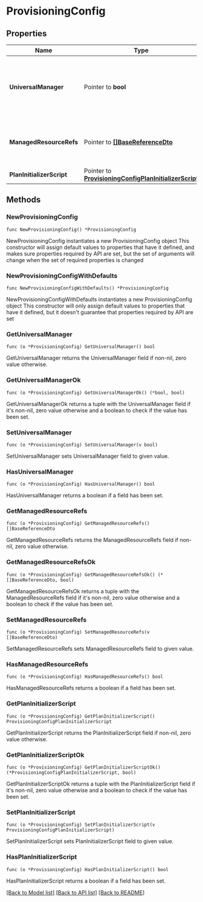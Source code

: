 # ProvisioningConfig

## Properties

Name | Type | Description | Notes
------------ | ------------- | ------------- | -------------
**UniversalManager** | Pointer to **bool** | Specifies whether this configuration is used to manage provisioning requests for all sources from the org.  If true, no managedResourceRefs are allowed. | [optional] [readonly] 
**ManagedResourceRefs** | Pointer to [**[]BaseReferenceDto**](BaseReferenceDto.md) | References to sources for the Service Desk integration template.  May only be specified if universalManager is false. | [optional] 
**PlanInitializerScript** | Pointer to [**ProvisioningConfigPlanInitializerScript**](ProvisioningConfigPlanInitializerScript.md) |  | [optional] 

## Methods

### NewProvisioningConfig

`func NewProvisioningConfig() *ProvisioningConfig`

NewProvisioningConfig instantiates a new ProvisioningConfig object
This constructor will assign default values to properties that have it defined,
and makes sure properties required by API are set, but the set of arguments
will change when the set of required properties is changed

### NewProvisioningConfigWithDefaults

`func NewProvisioningConfigWithDefaults() *ProvisioningConfig`

NewProvisioningConfigWithDefaults instantiates a new ProvisioningConfig object
This constructor will only assign default values to properties that have it defined,
but it doesn't guarantee that properties required by API are set

### GetUniversalManager

`func (o *ProvisioningConfig) GetUniversalManager() bool`

GetUniversalManager returns the UniversalManager field if non-nil, zero value otherwise.

### GetUniversalManagerOk

`func (o *ProvisioningConfig) GetUniversalManagerOk() (*bool, bool)`

GetUniversalManagerOk returns a tuple with the UniversalManager field if it's non-nil, zero value otherwise
and a boolean to check if the value has been set.

### SetUniversalManager

`func (o *ProvisioningConfig) SetUniversalManager(v bool)`

SetUniversalManager sets UniversalManager field to given value.

### HasUniversalManager

`func (o *ProvisioningConfig) HasUniversalManager() bool`

HasUniversalManager returns a boolean if a field has been set.

### GetManagedResourceRefs

`func (o *ProvisioningConfig) GetManagedResourceRefs() []BaseReferenceDto`

GetManagedResourceRefs returns the ManagedResourceRefs field if non-nil, zero value otherwise.

### GetManagedResourceRefsOk

`func (o *ProvisioningConfig) GetManagedResourceRefsOk() (*[]BaseReferenceDto, bool)`

GetManagedResourceRefsOk returns a tuple with the ManagedResourceRefs field if it's non-nil, zero value otherwise
and a boolean to check if the value has been set.

### SetManagedResourceRefs

`func (o *ProvisioningConfig) SetManagedResourceRefs(v []BaseReferenceDto)`

SetManagedResourceRefs sets ManagedResourceRefs field to given value.

### HasManagedResourceRefs

`func (o *ProvisioningConfig) HasManagedResourceRefs() bool`

HasManagedResourceRefs returns a boolean if a field has been set.

### GetPlanInitializerScript

`func (o *ProvisioningConfig) GetPlanInitializerScript() ProvisioningConfigPlanInitializerScript`

GetPlanInitializerScript returns the PlanInitializerScript field if non-nil, zero value otherwise.

### GetPlanInitializerScriptOk

`func (o *ProvisioningConfig) GetPlanInitializerScriptOk() (*ProvisioningConfigPlanInitializerScript, bool)`

GetPlanInitializerScriptOk returns a tuple with the PlanInitializerScript field if it's non-nil, zero value otherwise
and a boolean to check if the value has been set.

### SetPlanInitializerScript

`func (o *ProvisioningConfig) SetPlanInitializerScript(v ProvisioningConfigPlanInitializerScript)`

SetPlanInitializerScript sets PlanInitializerScript field to given value.

### HasPlanInitializerScript

`func (o *ProvisioningConfig) HasPlanInitializerScript() bool`

HasPlanInitializerScript returns a boolean if a field has been set.


[[Back to Model list]](../README.md#documentation-for-models) [[Back to API list]](../README.md#documentation-for-api-endpoints) [[Back to README]](../README.md)


